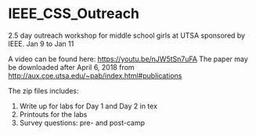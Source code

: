 # IEEE_CSS_Outreach
2.5 day outreach workshop for middle school girls at UTSA sponsored by IEEE.
Jan 9 to Jan 11

A video can be found here: https://youtu.be/nJW5tSn7uFA
The paper may be downloaded after April 6, 2018 from http://aux.coe.utsa.edu/~pab/index.html#publications

The zip files includes:
1. Write up for labs for Day 1 and Day 2 in tex
2. Printouts for the labs
3. Survey questions: pre- and post-camp

